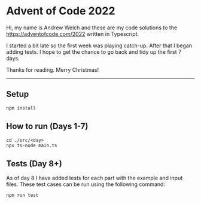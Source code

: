 # Advent of Code 2022

Hi, my name is Andrew Welch and these are my code solutions to the https://adventofcode.com/2022 written in Typescript.

I started a bit late so the first week was playing catch-up. After that I began adding tests. I hope to get the chance to go back and tidy up the first 7 days.

Thanks for reading. Merry Christmas!

---

## Setup

    npm install

## How to run (Days 1-7)

    cd ./src/<day>
    npx ts-node main.ts

## Tests (Day 8+)

As of day 8 I have added tests for each part with the example and input files. These test cases can be run using the following command:

    npm run test
